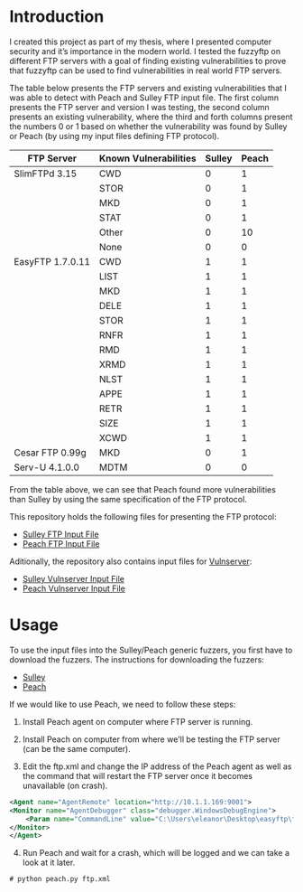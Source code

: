 Introduction
========

I created this project as part of my thesis, where I presented computer security
and it’s importance in the modern world. I tested the fuzzyftp on different FTP
servers with a goal of finding existing vulnerabilities to prove that fuzzyftp can
be used to find vulnerabilities in real world FTP servers. 

The table below presents the FTP servers and existing vulnerabilities that I was able 
to detect with Peach and Sulley FTP input file. The first column presents the FTP
server and version I was testing, the second column presents an existing vulnerability,
where the third and forth columns present the numbers 0 or 1 based on whether the 
vulnerability was found by Sulley or Peach (by using my input files defining FTP
protocol).


| FTP Server       | Known Vulnerabilities | Sulley | Peach |
| ---------------- | --------------------- | ------ | ----- |
| SlimFTPd 3.15    | CWD                   | 0      | 1     |
|                  | STOR                  | 0      | 1     |
|                  | MKD                   | 0      | 1     |
|                  | STAT                  | 0      | 1     |
|                  | Other                 | 0      | 10    |
|                  | None                  | 0      | 0     |
| EasyFTP 1.7.0.11 | CWD                   | 1      | 1     |
|                  | LIST                  | 1      | 1     |
|                  | MKD                   | 1      | 1     |
|                  | DELE                  | 1      | 1     |
|                  | STOR                  | 1      | 1     |
|                  | RNFR                  | 1      | 1     |
|                  | RMD                   | 1      | 1     |
|                  | XRMD                  | 1      | 1     |
|                  | NLST                  | 1      | 1     |
|                  | APPE                  | 1      | 1     |
|                  | RETR                  | 1      | 1     |
|                  | SIZE                  | 1      | 1     |
|                  | XCWD                  | 1      | 1     |
| Cesar FTP 0.99g  | MKD                   | 0      | 1     |
| Serv-U 4.1.0.0   | MDTM                  | 0      | 0     |

From the table above, we can see that Peach found more vulnerabilities than Sulley
by using the same specification of the FTP protocol.

This repository holds the following files for presenting the FTP protocol:
* [Sulley FTP Input File](https://github.com/dejanlukan/fuzzyftp/blob/master/sulley/ftp.py)
* [Peach  FTP Input File](https://github.com/dejanlukan/fuzzyftp/blob/master/peach/ftp.xml)

Aditionally, the repository also contains input files for [Vulnserver](http://www.thegreycorner.com/2010/12/introducing-vulnserver.html):
* [Sulley Vulnserver Input File](https://github.com/dejanlukan/fuzzyftp/blob/master/sulley/vulnserver.py)
* [Peach  Vulnserver Input File](https://github.com/dejanlukan/fuzzyftp/blob/master/peach/vulnserver.xml)


Usage 
========

To use the input files into the Sulley/Peach generic fuzzers, you first have to
download the fuzzers. The instructions for downloading the fuzzers:
* [Sulley](http://resources.infosecinstitute.com/sulley-fuzzing/)
* [Peach](http://peachfuzzer.com/v3/Installation.html)


If we would like to use Peach, we need to follow these steps:

1. Install Peach agent on computer where FTP server is running.

2. Install Peach on computer from where we'll be testing the FTP server (can be the same computer).

3. Edit the ftp.xml and change the IP address of the Peach agent as well as the command that will restart the FTP server once it becomes unavailable (on crash).
```xml
<Agent name="AgentRemote" location="http://10.1.1.169:9001">
<Monitor name="AgentDebugger" class="debugger.WindowsDebugEngine">
    <Param name="CommandLine" value="C:\Users\eleanor\Desktop\easyftp\ftpbasicsvr.exe /nontservice" />
</Monitor>
</Agent>
```
4. Run Peach and wait for a crash, which will be logged and we can take a look at it later.
```
# python peach.py ftp.xml
```


